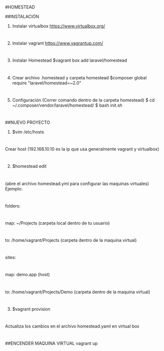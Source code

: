 #HOMESTEAD

##INSTALACIÓN

1) Instalar virtualbox https://www.virtualbox.org/
#
2) Instalar vagrant https://www.vagrantup.com/
#
3) Instalar Homestead
$vagrant box add laravel/homestead
#
4) Crear archivo .homestead y carpeta homestead
$composer global require "laravel/homestead=~2.0"
#
5) Configuración (Correr comando dentro de la carpeta homestead)
$ cd ~/.composer/vendor/laravel/homestead/
$ bash init.sh
#

##NUEVO PROYECTO
1) $vim /etc/hosts
#
Crear host  (192.168.10.10 es la ip que usa generalmente vagrant y virtualbox)
#
2) $homestead edit 
#
(abre el archivo homestead.yml para configurar las maquinas virtuales) Ejemplo:
#
folders:
#
­map: ~/Projects (carpeta local dentro de tu usuario)
#
to: /home/vagrant/Projects (carpeta dentro de la maquina virtual)
#
sites:
#
­map: demo.app (host)
#
to: /home/vagrant/Projects/Demo (carpeta dentro de la maquina virtual)
#
3) $vagrant provision
#
Actualiza los cambios en el archivo homestead.yaml en virtual box
#


##ENCENDER MAQUINA VIRTUAL
vagrant up
